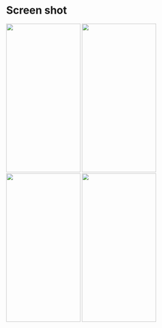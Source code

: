# Screen shot

<img src = "https://user-images.githubusercontent.com/53982895/132740502-5ac837c4-7c75-4804-996e-7f51a52de251.png" width = "200" height = "400"> 
<img src = "https://user-images.githubusercontent.com/53982895/132740514-57985646-f664-4e56-83d2-11b3155dd9c6.png" width = "200" height = "400">
<img src = "https://user-images.githubusercontent.com/53982895/132740527-d6bbcc3c-db84-4c8f-8ee1-7483051b1be5.png" width = "200" height = "400"> 
<img src = "https://user-images.githubusercontent.com/53982895/132740535-b2af4c88-fc18-43e6-9da5-96d7946919ce.png" width = "200" height = "400">
